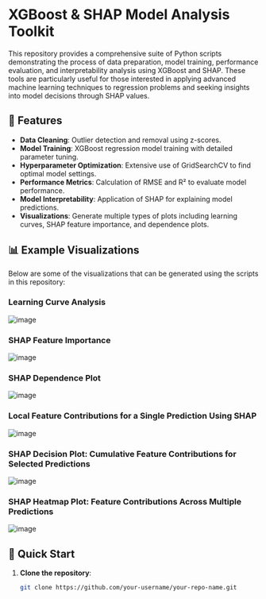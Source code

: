 # XGBoost & SHAP Model Analysis Toolkit

This repository provides a comprehensive suite of Python scripts demonstrating the process of data preparation, model training, performance evaluation, and interpretability analysis using XGBoost and SHAP. These tools are particularly useful for those interested in applying advanced machine learning techniques to regression problems and seeking insights into model decisions through SHAP values.

## 🎯 Features

- **Data Cleaning**: Outlier detection and removal using z-scores.
- **Model Training**: XGBoost regression model training with detailed parameter tuning.
- **Hyperparameter Optimization**: Extensive use of GridSearchCV to find optimal model settings.
- **Performance Metrics**: Calculation of RMSE and R² to evaluate model performance.
- **Model Interpretability**: Application of SHAP for explaining model predictions.
- **Visualizations**: Generate multiple types of plots including learning curves, SHAP feature importance, and dependence plots.

## 📊 Example Visualizations

Below are some of the visualizations that can be generated using the scripts in this repository:

### Learning Curve Analysis
![image](https://github.com/user-attachments/assets/e16f7456-8350-4e26-81d9-ec038daf9401)

### SHAP Feature Importance
![image](https://github.com/user-attachments/assets/513a88a6-9583-4e17-a796-af9037af2993)

### SHAP Dependence Plot
![image](https://github.com/user-attachments/assets/11d2bee3-6331-4d5a-bfb3-5823e581047f)

### Local Feature Contributions for a Single Prediction Using SHAP
![image](https://github.com/user-attachments/assets/aad13b29-d1cb-43ca-a8f7-9b442ca8f4c9)

### SHAP Decision Plot: Cumulative Feature Contributions for Selected Predictions
![image](https://github.com/user-attachments/assets/77257578-0adb-46d0-a02f-7b03f0e595ac)

### SHAP Heatmap Plot: Feature Contributions Across Multiple Predictions
![image](https://github.com/user-attachments/assets/45626afc-130e-4c51-881b-11853e9a635d)

## 🚀 Quick Start

1. **Clone the repository**:
   ```bash
   git clone https://github.com/your-username/your-repo-name.git
